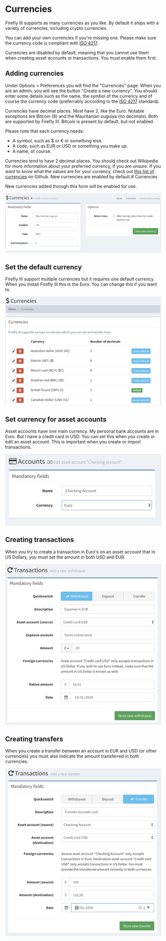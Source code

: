 # Currencies

Firefly III supports as many currencies as you like. By default it ships with a variety of currencies, including crypto currencies.

You can add your own currencies if you're missing one. Please make sure the currency code is compliant with [ISO 4217](https://en.wikipedia.org/wiki/ISO_4217).

Currencies are disabled by default, meaning that you cannot use them when creating asset accounts or transactions. You must enable them first.

## Adding currencies

Under Options &gt; Preferences you will find the "Currencies" page. When you are an admin, you will see the button "Create a new currency". You should enter some details such as the name, the symbol of the currency and of course the currency code (preferrably according to the [ISO 4217](https://www.currency-iso.org/dam/downloads/lists/list_one.xml) standard).

Currencies have decimal places. Most have 2, like the Euro. Notable exceptions are Bitcoin (8) and the Mauritanian ouguiya (no decimals). Both are supported by Firefly III. Bitcoin is present by default, but not enabled.

Please note that each currency needs:

- A symbol, such as $ or € or something else.
- A code, such as EUR or USD or something you make up.
- A name, of course.

Currencies tend to have 2 decimal places. You should check out Wikipedia for more information about your preferred currency, if you are unsure. If you want to know what the values are for your currency, check out [this list of currencies](https://github.com/xsolla/currency-format/blob/master/currency-format.json) on Github. New currencies are enabled by default.# Currencies

New currencies added through this form will be enabled for use.

![This screen allows you to create a new currency. Pretty straight-forward.](images/currency-create.png)

## Set the default currency

Firefly III support multiple currencies but it requires one default currency. When you install Firefly III this is the Euro. You can change this if you want to.

![In this instance of Firefly III, the default currency is the British Pound.](images/currency-default.png)

## Set currency for asset accounts

Asset accounts have one main currency. My personal bank accounts are in Euro. But I have a credit card in USD. You can set this when you create or edit an asset account. This is important when you create or import transactions.

![Each account has its own default currency.](images/currency-asset.png)

## Creating transactions

When you try to create a transaction in Euro's on an asset account that in US Dollars, you must set the amount in both USD and EUR.

![When you withdraw an amount in a &quot;foreign&quot; currency, Firefly III needs to know the amount in the native currency.](images/currency-withdrawal.png)

## Creating transfers

When you create a transfer between an account in EUR and USD (or other currencies) you must also indicate the amount transferred in both currencies.

![Likewise when you transfer money between two asset accounts, both currencies must have a monetary value.](images/currency-transfer.png)

